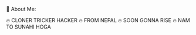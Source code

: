










💫 About Me:

🔥 CLONER TRICKER HACKER
🔥 FROM NEPAL
🔥 SOON GONNA RISE
🔥 NAM TO SUNAHI HOGA



